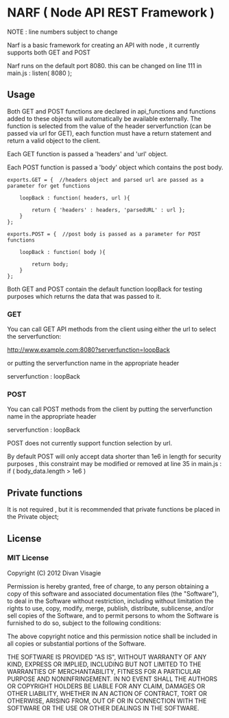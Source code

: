 NARF ( Node API REST Framework )
=================================

NOTE : line numbers subject to change

Narf is a basic framework for creating an API with node , it currently supports both GET and POST

Narf runs on the default port 8080. this can be changed on line 111 in main.js : listen( 8080 );

## Usage

Both GET and POST functions are declared in api_functions and functions added to these 
objects will automatically be available externally. The function is selected from the value of the 
header serverfunction (can be passed via url for GET), each function must have a return statement and 
return a valid object to the client.

Each GET function is passed a 'headers' and 'url' object.

Each POST function is passed a 'body' object which contains the post body.

	exports.GET = {  //headers object and parsed url are passed as a parameter for get functions
	
		loopBack : function( headers, url ){
				
			return { 'headers' : headers, 'parsedURL' : url };
		}
	};

	exports.POST = {  //post body is passed as a parameter for POST functions
	
		loopBack : function( body ){
	
			return body;
		}
	};

Both GET and POST contain the default function loopBack for testing purposes which returns the data 
that was passed to it.

### GET

You can call GET API methods from the client using either the url to select the serverfunction:

http://www.example.com:8080?serverfunction=loopBack

or putting the serverfunction name in the appropriate header

serverfunction : loopBack

### POST

You can call POST methods from the client by putting the serverfunction name in the appropriate header

serverfunction : loopBack

POST does not currently support function selection by url.

By default POST will only accept data shorter than 1e6 in length for security purposes , this
constraint may be modified or removed at line 35 in main.js : if ( body_data.length > 1e6 )

## Private functions

It is not required , but it is recommended that private functions be placed in the Private object;

## License 

### MIT License

Copyright (C) 2012 Divan Visagie

Permission is hereby granted, free of charge, to any person obtaining a copy of this software and associated documentation files (the "Software"), to deal in the Software without restriction, including without limitation the rights to use, copy, modify, merge, publish, distribute, sublicense, and/or sell copies of the Software, and to permit persons to whom the Software is furnished to do so, subject to the following conditions:

The above copyright notice and this permission notice shall be included in all copies or substantial portions of the Software.

THE SOFTWARE IS PROVIDED "AS IS", WITHOUT WARRANTY OF ANY KIND, EXPRESS OR IMPLIED, INCLUDING BUT NOT LIMITED TO THE WARRANTIES OF MERCHANTABILITY, FITNESS FOR A PARTICULAR PURPOSE AND NONINFRINGEMENT. IN NO EVENT SHALL THE AUTHORS OR COPYRIGHT HOLDERS BE LIABLE FOR ANY CLAIM, DAMAGES OR OTHER LIABILITY, WHETHER IN AN ACTION OF CONTRACT, TORT OR OTHERWISE, ARISING FROM, OUT OF OR IN CONNECTION WITH THE SOFTWARE OR THE USE OR OTHER DEALINGS IN THE SOFTWARE.
